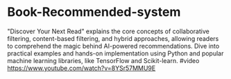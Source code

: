# Book-Recommended-system
 "Discover Your Next Read" explains the core concepts of collaborative filtering, content-based filtering, and hybrid approaches, allowing readers to comprehend the magic behind AI-powered recommendations. Dive into practical examples and hands-on implementation using Python and popular machine learning libraries, like TensorFlow and Scikit-learn.
#video
https://www.youtube.com/watch?v=8YSr57MMU9E
